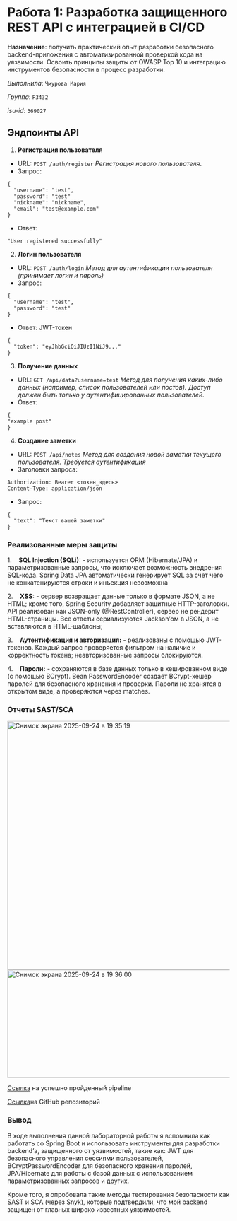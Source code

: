 # Работа 1: Разработка защищенного REST API с интеграцией в CI/CD

**Назначение**: получить практический опыт разработки безопасного backend-приложения с автоматизированной проверкой кода на уязвимости. Освоить принципы защиты от OWASP Top 10 и интеграцию инструментов безопасности в процесс разработки.

*Выполнила*: `Чмурова Мария`

*Группа*: `P3432`

*isu-id*: `369027`

## Эндпоинты API

1. **Регистрация пользователя**
- URL:  `POST /auth/register`
  *Регистрация нового пользователя*.
- Запрос:
```
{
  "username": "test",
  "password": "test"
  "nickname": "nickname",
  "email": "test@example.com"
}
```
- Ответ:
```
"User registered successfully"
```

2. **Логин пользователя**
- URL: `POST /auth/login`
  *Метод для аутентификации пользователя (принимает логин и пароль)*
- Запрос:
```
{
  "username": "test",
  "password": "test"
}
```
- Ответ: JWT-токен
```
{
  "token": "eyJhbGciOiJIUzI1NiJ9..."
}
```

3. **Получение данных**
- URL: `GET /api/data?username=test`
  *Метод для получения каких-либо данных (например, список пользователей или постов). Доступ должен быть только у аутентифицированных пользователей.*
- Ответ:
```
{
"example post"
}
```

4. **Создание заметки**
- URL: `POST /api/notes`
  *Метод для создания новой заметки текущего пользователя. Требуется аутентификация*
- Заголовки запроса:
```
Authorization: Bearer <токен_здесь>
Content-Type: application/json
```
- Запрос:
```
{
  "text": "Текст вашей заметки"
}
```

### Реализованные меры защиты

1.    **SQL Injection (SQLi):**
	- используется ORM (Hibernate/JPA) и параметризованные запросы, что исключает возможность внедрения SQL-кода. Spring Data JPA автоматически генерирует SQL за счет чего не конкатенируются строки и инъекция невозможна

2.    **XSS:**
	- сервер возвращает данные только в формате JSON, а не HTML; кроме того, Spring Security добавляет защитные HTTP-заголовки. API реализован как JSON-only (@RestController), сервер не рендерит HTML-страницы. Все ответы сериализуются Jackson’ом в JSON, а не вставляются в HTML-шаблоны;

3.    **Аутентификация и авторизация:**
	- реализованы с помощью JWT-токенов. Каждый запрос проверяется фильтром на наличие и корректность токена; неавторизованные запросы блокируются.

4.    **Пароли:**
	- сохраняются в базе данных только в хешированном виде (с помощью BCrypt). Bean PasswordEncoder создаёт BCrypt-хешер паролей для безопасного хранения и проверки. Пароли не хранятся в открытом виде, а проверяются через matches.

### Отчеты SAST/SCA

<img width="727" height="563" alt="Снимок экрана 2025-09-24 в 19 35 19" src="https://github.com/user-attachments/assets/ebe2bc4e-c2db-454b-ae5a-6ebd619662a7" />

<img width="617" height="245" alt="Снимок экрана 2025-09-24 в 19 36 00" src="https://github.com/user-attachments/assets/11232775-3dca-47d0-8f85-84e28d4383f3" />

[Ссылка](https://github.com/kkettch/information-security-semester-7/actions/runs/17979456301/job/51141314225#logs) на успешно пройденный pipeline

[Ссылка](https://github.com/kkettch/information-security-semester-7)на GitHub репозиторий

### Вывод

В ходе выполнения данной лабораторной работы я вспомнила как работать со Spring Boot и использовать инструменты для разработки backend’а, защищенного от уязвимостей, такие как: JWT для безопасного управления сессиями пользователей, BCryptPasswordEncoder для безопасного хранения паролей, JPA/Hibernate для работы с базой данных с использованием параметризованных запросов и других.

Кроме того, я опробовала такие методы тестирования безопасности как SAST и SCA (через Snyk), которые подтвердили, что мой backend защищен от главных широко известных уязвимостей.



